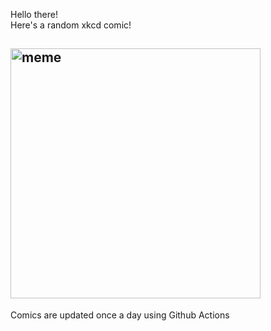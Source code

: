 Hello there! <br>Here's a random xkcd comic!<br>
## <img src="https://imgs.xkcd.com/comics/interferometry.png" alt="meme" width="400"/><br>
Comics are updated once a day using Github Actions